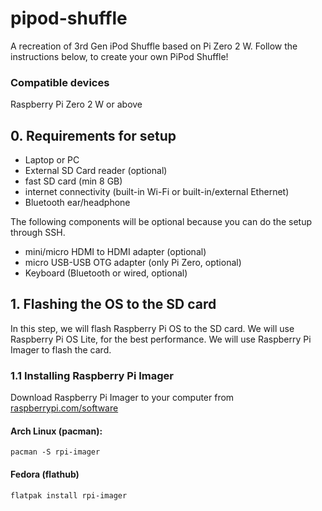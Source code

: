 # pipod-shuffle
A recreation of 3rd Gen iPod Shuffle based on Pi Zero 2 W.
Follow the instructions below, to create your own PiPod Shuffle!

### Compatible devices
Raspberry Pi Zero 2 W or above

## 0. Requirements for setup
- Laptop or PC 
- External SD Card reader (optional)
- fast SD card (min 8 GB)
- internet connectivity (built-in Wi-Fi or built-in/external Ethernet)
- Bluetooth ear/headphone
  
The following components will be optional because you can do the setup through SSH.

- mini/micro HDMI to HDMI adapter (optional)
- micro USB-USB OTG adapter (only Pi Zero, optional)
- Keyboard (Bluetooth or wired, optional)

## 1. Flashing the OS to the SD card
In this step, we will flash Raspberry Pi OS to the SD card. We will use Raspberry Pi OS Lite, for the best performance.
We will use Raspberry Pi Imager to flash the card.

### 1.1 Installing Raspberry Pi Imager
Download Raspberry Pi Imager to your computer from <a href="https://www.raspberrypi.com/software/">raspberrypi.com/software</a>

#### Arch Linux (pacman):
```
pacman -S rpi-imager
```

#### Fedora (flathub)
```
flatpak install rpi-imager
```

